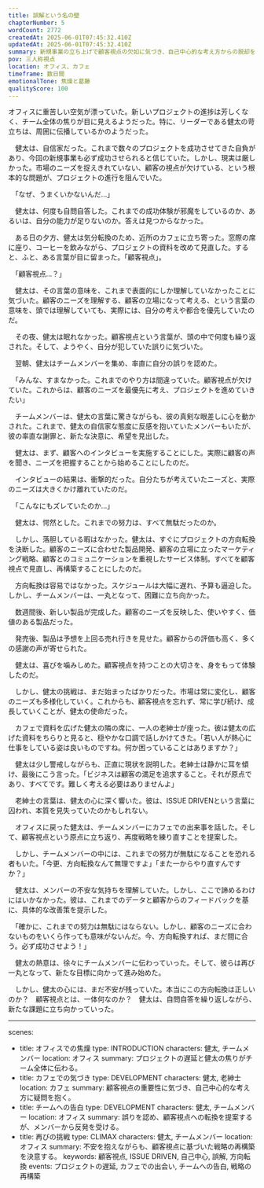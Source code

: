 ```yaml
---
title: 誤解という名の壁
chapterNumber: 5
wordCount: 2772
createdAt: 2025-06-01T07:45:32.410Z
updatedAt: 2025-06-01T07:45:32.410Z
summary: 新規事業の立ち上げで顧客視点の欠如に気づき、自己中心的な考え方からの脱却を目指す。
pov: 三人称視点
location: オフィス、カフェ
timeframe: 数日間
emotionalTone: 焦燥と葛藤
qualityScore: 100
---
```


オフィスに重苦しい空気が漂っていた。新しいプロジェクトの進捗は芳しくなく、チーム全体の焦りが目に見えるようだった。特に、リーダーである健太の苛立ちは、周囲に伝播しているかのようだった。

　健太は、自信家だった。これまで数々のプロジェクトを成功させてきた自負があり、今回の新規事業も必ず成功させられると信じていた。しかし、現実は厳しかった。市場のニーズを捉えきれていない、顧客の視点が欠けている、という根本的な問題が、プロジェクトの進行を阻んでいた。

　「なぜ、うまくいかないんだ…」

　健太は、何度も自問自答した。これまでの成功体験が邪魔をしているのか、あるいは、自分の能力が足りないのか。答えは見つからなかった。

　ある日の夕方、健太は気分転換のため、近所のカフェに立ち寄った。窓際の席に座り、コーヒーを飲みながら、プロジェクトの資料を改めて見直した。すると、ふと、ある言葉が目に留まった。「顧客視点」。

　「顧客視点…？」

　健太は、その言葉の意味を、これまで表面的にしか理解していなかったことに気づいた。顧客のニーズを理解する、顧客の立場になって考える、という言葉の意味を、頭では理解していても、実際には、自分の考えや都合を優先していたのだ。

　その夜、健太は眠れなかった。顧客視点という言葉が、頭の中で何度も繰り返された。そして、ようやく、自分が犯していた誤りに気づいた。

　翌朝、健太はチームメンバーを集め、率直に自分の誤りを認めた。

　「みんな、すまなかった。これまでのやり方は間違っていた。顧客視点が欠けていた。これからは、顧客のニーズを最優先に考え、プロジェクトを進めていきたい」

　チームメンバーは、健太の言葉に驚きながらも、彼の真剣な眼差しに心を動かされた。これまで、健太の自信家な態度に反感を抱いていたメンバーもいたが、彼の率直な謝罪と、新たな決意に、希望を見出した。

　健太は、まず、顧客へのインタビューを実施することにした。実際に顧客の声を聞き、ニーズを把握することから始めることにしたのだ。

　インタビューの結果は、衝撃的だった。自分たちが考えていたニーズと、実際のニーズは大きくかけ離れていたのだ。

　「こんなにもズレていたのか…」

　健太は、愕然とした。これまでの努力は、すべて無駄だったのか。

　しかし、落胆している暇はなかった。健太は、すぐにプロジェクトの方向転換を決断した。顧客のニーズに合わせた製品開発、顧客の立場に立ったマーケティング戦略、顧客とのコミュニケーションを重視したサービス体制。すべてを顧客視点で見直し、再構築することにしたのだ。

　方向転換は容易ではなかった。スケジュールは大幅に遅れ、予算も逼迫した。しかし、チームメンバーは、一丸となって、困難に立ち向かった。

　数週間後、新しい製品が完成した。顧客のニーズを反映した、使いやすく、価値のある製品だった。

　発売後、製品は予想を上回る売れ行きを見せた。顧客からの評価も高く、多くの感謝の声が寄せられた。

　健太は、喜びを噛みしめた。顧客視点を持つことの大切さを、身をもって体験したのだ。

　しかし、健太の挑戦は、まだ始まったばかりだった。市場は常に変化し、顧客のニーズも多様化していく。これからも、顧客視点を忘れず、常に学び続け、成長していくことが、健太の使命だった。

　カフェで資料を広げた健太の隣の席に、一人の老紳士が座った。彼は健太の広げた資料をちらりと見ると、穏やかな口調で話しかけてきた。「若い人が熱心に仕事をしている姿は良いものですね。何か困っていることはありますか？」

　健太は少し警戒しながらも、正直に現状を説明した。老紳士は静かに耳を傾け、最後にこう言った。「ビジネスは顧客の満足を追求すること。それが原点であり、すべてです。難しく考える必要はありませんよ」

　老紳士の言葉は、健太の心に深く響いた。彼は、ISSUE DRIVENという言葉に囚われ、本質を見失っていたのかもしれない。

　オフィスに戻った健太は、チームメンバーにカフェでの出来事を話した。そして、顧客視点という原点に立ち返り、再度戦略を練り直すことを提案した。

　しかし、チームメンバーの中には、これまでの努力が無駄になることを恐れる者もいた。「今更、方向転換なんて無理ですよ」「また一からやり直すんですか？」

　健太は、メンバーの不安な気持ちを理解していた。しかし、ここで諦めるわけにはいかなかった。彼は、これまでのデータと顧客からのフィードバックを基に、具体的な改善策を提示した。

　「確かに、これまでの努力は無駄にはならない。しかし、顧客のニーズに合わないものをいくら作っても意味がないんだ。今、方向転換すれば、まだ間に合う。必ず成功させよう！」

　健太の熱意は、徐々にチームメンバーに伝わっていった。そして、彼らは再び一丸となって、新たな目標に向かって進み始めた。

　しかし、健太の心には、まだ不安が残っていた。本当にこの方向転換は正しいのか？　顧客視点とは、一体何なのか？　健太は、自問自答を繰り返しながら、新たな課題に立ち向かっていった。

---
scenes:
  - title: オフィスでの焦燥
    type: INTRODUCTION
    characters: 健太, チームメンバー
    location: オフィス
    summary: プロジェクトの遅延と健太の焦りがチーム全体に伝わる。
  - title: カフェでの気づき
    type: DEVELOPMENT
    characters: 健太, 老紳士
    location: カフェ
    summary: 顧客視点の重要性に気づき、自己中心的な考え方に疑問を抱く。
  - title: チームへの告白
    type: DEVELOPMENT
    characters: 健太, チームメンバー
    location: オフィス
    summary: 誤りを認め、顧客視点への転換を提案するが、メンバーから反発を受ける。
  - title: 再びの挑戦
    type: CLIMAX
    characters: 健太, チームメンバー
    location: オフィス
    summary: 不安を抱えながらも、顧客視点に基づいた戦略の再構築を決意する。
keywords: 顧客視点, ISSUE DRIVEN, 自己中心, 誤解, 方向転換
events: プロジェクトの遅延, カフェでの出会い, チームへの告白, 戦略の再構築